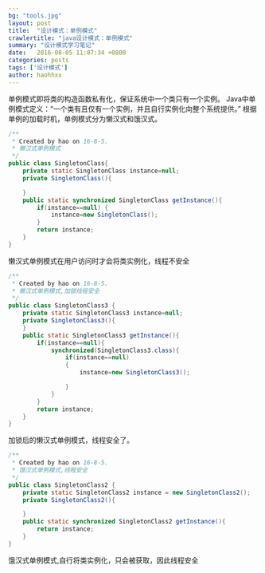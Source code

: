 ```yaml
---
bg: "tools.jpg"
layout: post
title:  "设计模式：单例模式"
crawlertitle: "java设计模式：单例模式"
summary: "设计模式学习笔记"
date:   2016-08-05 11:07:34 +0800
categories: posts
tags: ['设计模式']
author: haohhxx
---
```


单例模式即将类的构造函数私有化，保证系统中一个类只有一个实例。
Java中单例模式定义：“一个类有且仅有一个实例，并且自行实例化向整个系统提供。”
根据单例的加载时机，单例模式分为懒汉式和饿汉式。

```java
/**
 * Created by hao on 16-8-5.
 * 懒汉式单例模式
 */
public class SingletonClass{
    private static SingletonClass instance=null;
    private SingletonClass(){

    }
    public static synchronized SingletonClass getInstance(){
        if(instance==null) {
            instance=new SingletonClass();
        }
        return instance;
    }
}
```

懒汉式单例模式在用户访问时才会将类实例化，线程不安全

```java
/**
 * Created by hao on 16-8-5.
 * 懒汉式单例模式,加锁线程安全
 */
public class SingletonClass3 {
    private static SingletonClass3 instance=null;
    private SingletonClass3(){
    }
    public static SingletonClass3 getInstance(){
        if(instance==null){
            synchronized(SingletonClass3.class){
                if(instance==null)
                {
                    instance=new SingletonClass3();

                }
            }
        }
        return instance;
    }
}
```

加锁后的懒汉式单例模式，线程安全了。

```java
/**
 * Created by hao on 16-8-5.
 * 饿汉式单例模式,线程安全
 */
public class SingletonClass2 {
    private static SingletonClass2 instance = new SingletonClass2();
    private SingletonClass2(){

    }
    public static synchronized SingletonClass2 getInstance(){
        return instance;
    }
}
```
饿汉式单例模式,自行将类实例化，只会被获取，因此线程安全
